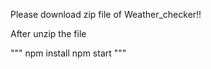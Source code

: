 
Please download zip file of Weather_checker!!

After unzip the file

"""
npm install
npm start
"""
